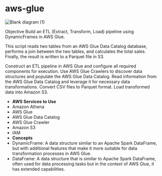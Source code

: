 # aws-glue

![Blank diagram (1)](https://github.com/user-attachments/assets/cb00fef1-76b9-46b7-8382-8268afb0ef7a)

Objective
Build an ETL (Extract, Transform, Load) pipeline using DynamicFrames in AWS Glue.

This script reads two tables from an AWS Glue Data Catalog database, performs a join between the two tables, and calculates the total sales. Finally, the result is written to a Parquet file in S3.

Construct an ETL pipeline in AWS Glue and configure all required components for execution.
Use AWS Glue Crawlers to discover data structures and populate the AWS Glue Data Catalog.
Read information from the AWS Glue Data Catalog and leverage it for necessary data transformations.
Convert CSV files to Parquet format.
Load transformed data into Amazon S3.
- **AWS Services to Use**
- Amazon Athena
- AWS Glue
- AWS Glue Data Catalog
- AWS Glue Crawler
- Amazon S3
- IAM
- **Concepts**
- DynamicFrame: A data structure similar to an Apache Spark DataFrame, but with additional features that make it more suitable for data transformation processes in AWS Glue.
- DataFrame: A data structure that is similar to Apache Spark DataFrame, often used for data processing tasks but in the context of AWS Glue, it has extended capabilities.
